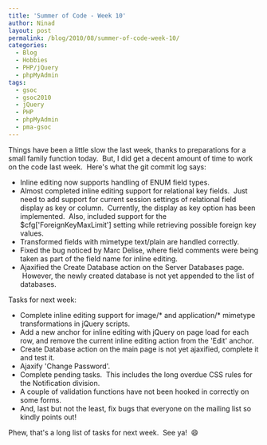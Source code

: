 ```yaml
---
title: 'Summer of Code - Week 10'
author: Ninad
layout: post
permalink: /blog/2010/08/summer-of-code-week-10/
categories:
  - Blog
  - Hobbies
  - PHP/jQuery
  - phpMyAdmin
tags:
  - gsoc
  - gsoc2010
  - jQuery
  - PHP
  - phpMyAdmin
  - pma-gsoc
---
```

Things have been a little slow the last week, thanks to preparations for a small family function today.  But, I did get a decent amount of time to work on the code last week.  Here's what the git commit log says:

  * Inline editing now supports handling of ENUM field types.
  * Almost completed inline editing support for relational key fields.  Just need to add support for current session settings of relational field display as key or column.  Currently, the display as key option has been implemented.  Also, included support for the $cfg['ForeignKeyMaxLimit'] setting while retrieving possible foreign key values.
  * Transformed fields with mimetype text/plain are handled correctly.
  * Fixed the bug noticed by Marc Delise, where field comments were being taken as part of the field name for inline editing.
  * Ajaxified the Create Database action on the Server Databases page.  However, the newly created database is not yet appended to the list of databases.

Tasks for next week:

  * Complete inline editing support for image/\* and application/\* mimetype transformations in jQuery scripts.
  * Add a new anchor for inline editing with jQuery on page load for each row, and remove the current inline editing action from the 'Edit' anchor.
  * Create Database action on the main page is not yet ajaxified, complete it and test it.
  * Ajaxify 'Change Password'.
  * Complete pending tasks.  This includes the long overdue CSS rules for the Notification division.
  * A couple of validation functions have not been hooked in correctly on some forms.
  * And, last but not the least, fix bugs that everyone on the mailing list so kindly points out!

Phew, that's a long list of tasks for next week.  See ya!  :smile:
